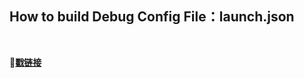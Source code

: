 ## How to build Debug Config File：launch.json

<br>

🙂[**戳链接**](https://code.visualstudio.com/docs/cpp/launch-json-reference)

<br>

## 

